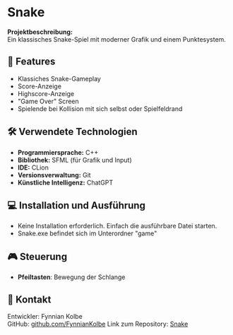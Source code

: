 # Snake

**Projektbeschreibung:**  
Ein klassisches Snake-Spiel mit moderner Grafik und einem Punktesystem.

## 🚀 Features
- Klassiches Snake-Gameplay
- Score-Anzeige
- Highscore-Anzeige
- "Game Over" Screen
- Spielende bei Kollision mit sich selbst oder Spielfeldrand 

## 🛠️ Verwendete Technologien
- **Programmiersprache:** C++  
- **Bibliothek:** SFML (für Grafik und Input)
- **IDE:** CLion
- **Versionsverwaltung:** Git
- **Künstliche Intelligenz:** ChatGPT

## 💻 Installation und Ausführung
- Keine Installation erforderlich. Einfach die ausführbare Datei starten.
- Snake.exe befindet sich im Unterordner "game"

## 🎮 Steuerung
- **Pfeiltasten**: Bewegung der Schlange

## 📧 Kontakt
Entwickler: Fynnian Kolbe  
GitHub: [github.com/FynnianKolbe](https://github.com/fynnxxn)
Link zum Repository: [Snake](https://github.com/fynnxxn/Snake)
